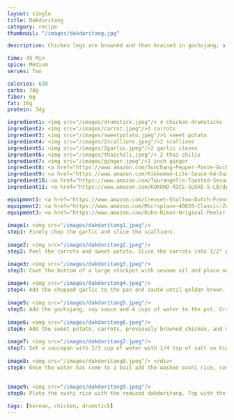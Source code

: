 ```yaml
---
layout: single
title: Dakdoritang
category: recipe
thumbnail: "/images/dakdoritang.jpg"

description: Chicken legs are browned and then braised in gochujang; a savory, spicy, and pungent Korean sauce. 

time: 45 Min
spice: Medium
serves: Two

calories: 630
carbs: 78g
fiber: 6g
fat: 16g
protein: 34g

ingredient1: <img src="/images/drumstick.jpeg"/> 4 chicken drumsticks
ingredient2: <img src="/images/carrot.jpeg"/>3 carrots
ingredient3: <img src="/images/sweetpotato.jpeg"/>1 sweet potato
ingredient4: <img src="/images/2scallions.jpeg"/>2 scallions
ingredient5: <img src="/images/2garlic.jpeg"/>2 garlic cloves
ingredient6: <img src="/images/thaichili.jpeg"/> 2 thai chilis
ingredient7: <img src="/images/ginger.jpeg"/>1 inch ginger
ingredient8: <a href="https://www.amazon.com/Sunchang-Pepper-Paste-Gochujang-500g/dp/B013HB0CC4/ref=as_li_ss_tl?s=grocery&ie=UTF8&qid=1486159504&sr=1-4&keywords=gochujang&th=1&linkCode=ll1&tag=cilalime09-20&linkId=c2cac602199dd4c4bec03c4a88e6141e"><img src="/images/gochujang.jpeg"/>1/4 c gochujang </a>
ingredient9: <a href="https://www.amazon.com/Kikkoman-Lite-Sauce-64-Ounce-Bottle/dp/B000NYFBCA/ref=as_li_ss_tl?s=grocery&rps=1&ie=UTF8&qid=1486159464&sr=1-2&keywords=soy+sauce&refinements=p_85:2470955011&linkCode=ll1&tag=cilalime09-20&linkId=dd15b27b65f13c6a6e1f93904d0364f0"><img src="/images/tamari.jpeg"/>1/4 c soy sauce</a>
ingredient10: <a href="https://www.amazon.com/Tourangelle-Toasted-Sesame-Oil-Expeller-pressed/dp/B005WXMPMQ/ref=as_li_ss_tl?s=grocery&ie=UTF8&qid=1486159408&sr=1-4&keywords=sesame+oil&linkCode=ll1&tag=cilalime09-20&linkId=ad91a2c68c2f65c97a446e5934e0712f"><img src="/images/sesameoil.jpeg"/>2 tbsp sesame oil</a>
ingredient11: <a href="https://www.amazon.com/KOKUHO-RICE-SUSHI-5-LB/dp/B000FJLXHU/ref=as_li_ss_tl?s=grocery&ie=UTF8&qid=1486159373&sr=1-3&keywords=sushi+rice&linkCode=ll1&tag=cilalime09-20&linkId=65ab8742ced525a5a7d35a733ad0e6e2"><img src="/images/sushirice.jpeg"/>1/2 cup sushi rice</a>

equipment1: <a href="https://www.amazon.com/Creuset-Shallow-Dutch-French-Cerise/dp/B01IWBZU58/ref=as_li_ss_tl?s=kitchen&rps=1&ie=UTF8&qid=1486159730&sr=1-2&keywords=le+creuset&refinements=p_85:2470955011&linkCode=ll1&tag=cilalime09-20&linkId=0223758ce585935b756c73bfb023ee46"><img src="/images/stockpot.jpeg"/>stockpot </a>
equipment2: <a href="https://www.amazon.com/Microplane-40020-Classic-Zester-Grater/dp/B00004S7V8/ref=as_li_ss_tl?ie=UTF8&qid=1486159618&sr=8-6&keywords=microplane+fine+grater&linkCode=ll1&tag=cilalime09-20&linkId=2f4e20c0c23a87c254b5cd6eb6048999"><img src="/images/finegrater.jpeg"/>fine grater </a></div>
equipment3: <a href="https://www.amazon.com/Kuhn-Rikon-Original-Peeler-Yellow/dp/B001BCFTWU/ref=as_li_ss_tl?s=kitchen&ie=UTF8&qid=1486159642&sr=1-7&keywords=vegetable+peeler&linkCode=ll1&tag=cilalime09-20&linkId=effed3dfd5843bf8b7770a49d27aaa09"><img src="/images/vegetablepeeler.jpeg"/>vegetable peeler</a>
  
image1: <img src="/images/dakdoritang1.jpeg"/>
step1: Finely chop the garlic and slice the scallions.
 
image2: <img src="/images/dakdoritang2.jpeg"/>
step2: Peel the carrots and sweet potato. Slice the carrots into 1/2" pieces and cut the potato into 1/2" cubes.

image3: <img src="/images/dakdoritang3.jpeg"/>
step3: Coat the bottom of a large stockpot with sesame oil and place on medium high heat. Once the oil is hot, add the chicken drumsticks and brown on all sides.<p>Once browned, transfer the chicken to a plate for later use.</p>
  
image4: <img src="/images/dakdoritang4.jpeg"/>
step4: Add the chopped garlic to the pan and sauté until golden brown.
  
image5: <img src="/images/dakdoritang5.jpeg"/>
step5: Add the gochujang, soy sauce and 4 cups of water to the pot. Grate the ginger into the pot.
  
image6: <img src="/images/dakdoritang6.jpeg"/>
step6: Add the sweet potato, carrots, previously browned chicken, and mung bean sprouts. Reduce the heat to medium, and cook for another 20 minutes until reduced by 75%.
  
image7: <img src="/images/dakdoritang7.jpeg"/>
step7: Set a saucepan with 2/3 cup of water with 1/4 tsp of salt on high heat.<p>While waiting for the water to come to a boil, wash the rice. Place the rice in a large bowl and cover with water. Swish your hands in the rice until the water becomes cloudy, and then drain the rice. Add more water, swish again, and drain the rice. Repeat swishing and draining one more time.</p>
  
image8: <img src="/images/dakdoritang8.jpeg"/> </div>
step8: Once the water has come to a boil add the washed sushi rice, cover and cook for 15 minutes.<p>After the rice has cooked for 15 minutes, remove the rice from heat. Keep the rice covered to allow for all the water to fully absorb into the grains of rice.</p>
  
 
image9: <img src="/images/dakdoritang9.jpeg"/>
step9: Plate the sushi rice with the reduced dakdoritang. Top with the chopped scallions.

tags: [korean, chicken, drumstick]
---
```

